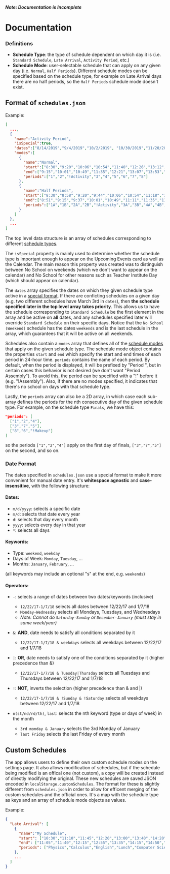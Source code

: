 ##### *Note: Documentation is Incomplete*

# Documentation

### Definitions

- **Schedule Type**: the type of schedule dependent on which day it is (i.e. `Standard Schedule`, `Late Arrival`, `Activity Period`, etc.)
- **Schedule Mode**: user-selectable schedule that can apply on any given day (i.e. `Normal`, `Half Periods`). Different schedule modes can be specified based on the schedule type, for example on Late Arrival days there are no half periods, so the `Half Periods` schedule mode doesn't exist.

## Format of `schedules.json`

Example:
```json
[
  ...,
  {
    "name":"Activity Period",
    "isSpecial":true,
    "dates":["8/14/2019","9/4/2019","10/2/2019", "10/30/2019","11/20/2019","12/2/2019","1/13/2020","2/12/2020","2/26/2020","3/18/2020","4/16/2020","4/29/2020"],
    "modes":[
      {
        "name":"Normal",
        "start":["8:30","9:20","10:06","10:54","11:40","12:26","13:12","13:58","14:44"],
        "end":["9:15","10:01","10:49","11:35","12:21","13:07","13:53","14:39","15:25"],
        "periods":["1","2","!Activity","3","4","5","6","7","8"]
      },
      {
        "name":"Half Periods",
        "start":["8:30","8:58","9:20","9:44","10:06","10:54","11:18","11:40","12:04","12:26","12:50","13:12","13:36","13:58","14:22","14:44","15:08"],
        "end":["8:51","9:15","9:37","10:01","10:49","11:11","11:35","11:57","12:21","12:43","13:07","13:29","13:53","14:15","14:39","15:01","15:25"],
        "periods":["1A","1B","2A","2B","!Activity","3A","3B","4A","4B","5A","5B","6A","6B","7A","7B","8A","8B"]
      }
    ]
  },
  ...
]
```

The top level data structure is an array of schedules corresponding to different [schedule types](#Definitions).

The `isSpecial` property is mainly used to determine whether the schedule type is important enough to appear on the Upcoming Events card as well as the Calendar. The main reason this property was created was to distinguish between No School on weekends (which we don't want to appear on the calendar) and No School for other reasons such as Teacher Institute Day (which should appear on calendar).

The `dates` array specifies the dates on which they given schedule type active in a [special format](#Date%20Format). If there are conficting schedules on a given day (e.g. two different schedules have March 3rd in `dates`), then **the schedule specified later in the top level array takes priority**. This allows us to have the schedule corresponding to `Standard Schedule` be the first element in the array and be active on **all** dates, and any schedules specified later will override `Standard Schedule` on their specific days. Notice that the `No School (Weekend)` schedule has the dates `weekends` and is the last schedule in the array, which guarantees that it will be active on all weekends.

Schedules also contain a `modes` array that defines all of the [schedule modes](#Definitions) that apply on the given schedule type. The schedule mode object contains the properties `start` and `end` which specify the start and end times of each period in 24-hour time. `periods` contains the name of each period. By default, when the period is displayed, it will be prefixed by "Period ", but in certain cases this behavior is not desired (we don't want "Period Assembly"). To avoid this, the period can be specified with a "!" before it (e.g. "!Assembly"). Also, if there are no modes specified, it indicates that there's no school on days with that schedule type.

Lastly, the `periods` array can also be a 2D array, in which case each sub-array defines the periods for the nth consecutive day of the given schedule type. For example, on the schedule type `Finals`, we have this:
```json
"periods": [
  ["1","2","4"],
  ["3","7","5"],
  ["8","6","!Makeup"]
]
```
so the periods `["1","2","4"]` apply on the first day of finals, `["3","7","5"]` on the second, and so on.

### Date Format

The dates specified in `schedules.json` use a special format to make it more convenient for manual date entry. It's **whitespace agnostic** and **case-insensitive**, with the following structure:

#### Dates:

- `m/d/yyyy`: selects a specific date
- `m/d`: selects that date every year
- `d`: selects that day every month
- `yyyy`: selects every day in that year
- `*`: selects all days

#### Keywords:

- Type: `weekend`, `weekday`
- Days of Week: `Monday`, `Tuesday`, ... 
- Months: `January`, `February`, ...

(all keywords may include an optional "s" at the end, e.g. `weekends`)

#### Operators:

- `-`: selects a range of dates between two dates/keywords (inclusive)
  - `12/22/17-1/7/18` selects all dates between 12/22/17 and 1/7/18
  - `Monday-Wednesday` selects all Mondays, Tuesdays, and Wednesdays
  - *Note: Cannot do `Saturday-Sunday` or `December-January` (must stay in same week/year)*

- `&`: **AND**, date needs to satisfy all conditions separated by it
  - `12/22/17-1/7/18 & weekdays` selects all weekdays between 12/22/17 and 1/7/18

- `|`: **OR**, date needs to satisfy one of the conditions separated by it (higher precedence than &)
  - `12/22/17-1/7/18 & Tuesday|Thursday` selects all Tuesdays and Thursdays between 12/22/17 and 1/7/18

- `!`: **NOT**, inverts the selection (higher precedence than & and |)
  - `12/22/17-1/7/18 & !Sunday & !Saturday` selects all weekdays between 12/22/17 and 1/7/18

- `n(st/nd/rd/th)`, `last`: selects the nth keyword (type or days of week) in the month
  - `3rd monday & January` selects the 3rd Monday of January
  - `last Friday` selects the last Friday of every month

## Custom Schedules

The app allows users to define their own custom schedule modes on the settings page. It also allows modification of schedules, but if the schedule being modified is an offical one (not custom), a copy will be created instead of directly modifying the original. These new schedules are saved JSON encoded in `localStorage.customSchedules`. The format for these is slightly different from `schedules.json` in order to allow for efficent merging of the custom schedules and the official ones. It's a map with the schedule type as keys and an array of schedule mode objects as values.

Example:
```json
{
  "Late Arrival": [
    {
      "name":"My Schedule",
      "start": ["10:30","11:10","11:45","12:20","13:00","13:40","14:20","14:55"],
      "end": ["11:05","11:40","12:15","12:55","13:35","14:15","14:50","15:25"],
      "periods": ["Physics","Calculus","English","Lunch","Computer Science","Dance","U.S. History","Computer Art 1"],
    },
    ...
  ]
}
```